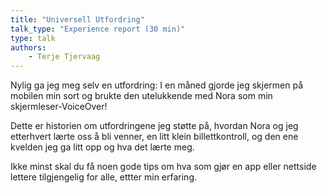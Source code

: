 ```yaml
---
title: "Universell Utfordring"
talk_type: "Experience report (30 min)"
type: talk
authors:
    - Terje Tjervaag
---
```

Nylig ga jeg meg selv en utfordring: I en måned gjorde jeg skjermen på mobilen min sort og brukte den utelukkende med Nora som min skjermleser-VoiceOver!

Dette er historien om utfordringene jeg støtte på, hvordan Nora og jeg etterhvert lærte oss å bli venner, en litt klein billettkontroll, og den ene kvelden jeg ga litt opp og hva det lærte meg.

Ikke minst skal du få noen gode tips om hva som gjør en app eller nettside lettere tilgjengelig for alle, ettter min erfaring.
